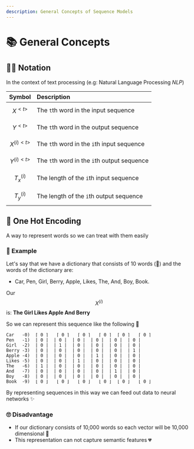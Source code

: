 ```yaml
---
description: General Concepts of Sequence Models
---
```


# 📚 General Concepts

## 👩‍🏫 Notation

In the context of text processing \(e.g: Natural Language Processing _NLP_\)

| Symbol | Description |
| :--- | :--- |
| $$X^{<t>}$$ | The `t`th word in the input sequence |
| $$Y^{<t>}$$ | The `t`th word in the output sequence |
| $$X^{(i)<t>}$$ | The `t`th word in the `i`th input sequence |
| $$Y^{(i)<t>}$$ | The `t`th word in the `i`th output sequence |
| $$T^{(i)}_x$$ | The length of the `i`th input sequence |
| $$T^{(i)}_y$$ | The length of the `i`th output sequence |

## 🚀 One Hot Encoding

A way to represent words so we can treat with them easily

### 🔎 Example

Let's say that we have a dictionary that consists of 10 words \(🤭\) and the words of the dictionary are:

* Car, Pen, Girl, Berry, Apple, Likes, The, And, Boy, Book.

Our $$X^{(i)}$$ is: **The Girl Likes Apple And Berry**

So we can represent this sequence like the following 👀

```text
Car   -0)  ⌈ 0 ⌉   ⌈ 0 ⌉   ⌈ 0 ⌉   ⌈ 0 ⌉  ⌈ 0 ⌉   ⌈ 0 ⌉ 
Pen   -1)  | 0 |  | 0 |  | 0 |  | 0 |  | 0 |  | 0 |
Girl  -2)  | 0 |  | 1 |  | 0 |  | 0 |  | 0 |  | 0 |
Berry -3)  | 0 |  | 0 |  | 0 |  | 0 |  | 0 |  | 1 |
Apple -4)  | 0 |  | 0 |  | 0 |  | 1 |  | 0 |  | 0 |
Likes -5)  | 0 |  | 0 |  | 1 |  | 0 |  | 0 |  | 0 |
The   -6)  | 1 |  | 0 |  | 0 |  | 0 |  | 0 |  | 0 |
And   -7)  | 0 |  | 0 |  | 0 |  | 0 |  | 1 |  | 0 |
Boy   -8)  | 0 |  | 0 |  | 0 |  | 0 |  | 0 |  | 0 |
Book  -9)  ⌊ 0 ⌋   ⌊ 0 ⌋   ⌊ 0 ⌋   ⌊ 0 ⌋  ⌊ 0 ⌋   ⌊ 0 ⌋
```

By representing sequences in this way we can feed out data to neural networks ✨

### 🙄 Disadvantage

* If our dictionary consists of 10,000 words so each vector will be 10,000 dimensional 🤕 
* This representation can not capture semantic features 💔

